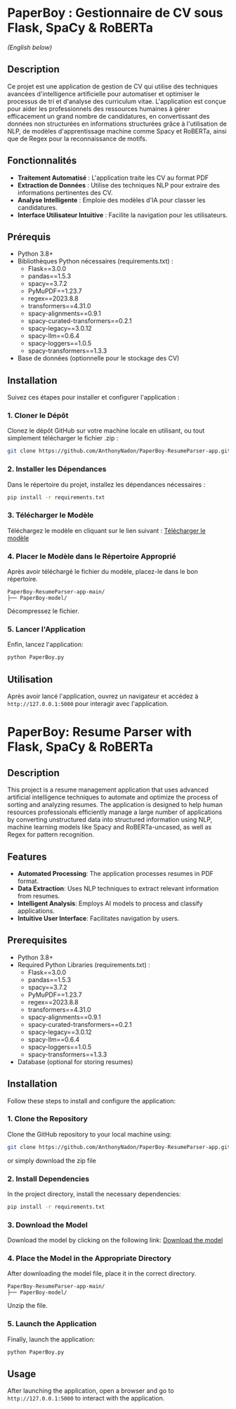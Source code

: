 # PaperBoy : Gestionnaire de CV sous Flask, SpaCy & RoBERTa
*(English below)*

## Description
Ce projet est une application de gestion de CV qui utilise des techniques avancées d'intelligence artificielle pour automatiser et optimiser le processus de tri et d'analyse des curriculum vitae. L'application est conçue pour aider les professionnels des ressources humaines à gérer efficacement un grand nombre de candidatures, en convertissant des données non structurées en informations structurées grâce à l'utilisation de NLP, de modèles d'apprentissage machine comme Spacy et RoBERTa, ainsi que de Regex pour la reconnaissance de motifs.

## Fonctionnalités
- **Traitement Automatisé** : L'application traite les CV au format PDF
- **Extraction de Données** : Utilise des techniques NLP pour extraire des informations pertinentes des CV.
- **Analyse Intelligente** : Emploie des modèles d'IA pour classer les candidatures.
- **Interface Utilisateur Intuitive** : Facilite la navigation pour les utilisateurs.

## Prérequis
- Python 3.8+
- Bibliothèques Python nécessaires (requirements.txt) :
  - Flask==3.0.0
  - pandas==1.5.3
  - spacy==3.7.2
  - PyMuPDF==1.23.7
  - regex==2023.8.8
  - transformers==4.31.0
  - spacy-alignments==0.9.1
  - spacy-curated-transformers==0.2.1
  - spacy-legacy==3.0.12
  - spacy-llm==0.6.4
  - spacy-loggers==1.0.5
  - spacy-transformers==1.3.3
- Base de données (optionnelle pour le stockage des CV)

## Installation

Suivez ces étapes pour installer et configurer l'application :

### 1. Cloner le Dépôt
Clonez le dépôt GitHub sur votre machine locale en utilisant, ou tout simplement télécharger le fichier .zip :
```bash
git clone https://github.com/AnthonyNadon/PaperBoy-ResumeParser-app.git
```

### 2. Installer les Dépendances
Dans le répertoire du projet, installez les dépendances nécessaires :
```bash
pip install -r requirements.txt
```

### 3. Télécharger le Modèle
Téléchargez le modèle en cliquant sur le lien suivant :
[Télécharger le modèle](https://drive.google.com/uc?export=download&id=1D3DCtKGzi33YQFQZ7lSANkdcTlzocb3H)

### 4. Placer le Modèle dans le Répertoire Approprié
Après avoir téléchargé le fichier du modèle, placez-le dans le bon répertoire.
```
PaperBoy-ResumeParser-app-main/
├── PaperBoy-model/
```
Décompressez le fichier.

### 5. Lancer l'Application
Enfin, lancez l'application:

```bash
python PaperBoy.py
```


## Utilisation
Après avoir lancé l'application, ouvrez un navigateur et accédez à `http://127.0.0.1:5000` pour interagir avec l'application.

# PaperBoy: Resume Parser with Flask, SpaCy & RoBERTa

## Description
This project is a resume management application that uses advanced artificial intelligence techniques to automate and optimize the process of sorting and analyzing resumes. The application is designed to help human resources professionals efficiently manage a large number of applications by converting unstructured data into structured information using NLP, machine learning models like Spacy and RoBERTa-uncased, as well as Regex for pattern recognition.

## Features
- **Automated Processing**: The application processes resumes in PDF format.
- **Data Extraction**: Uses NLP techniques to extract relevant information from resumes.
- **Intelligent Analysis**: Employs AI models to process and classify applications.
- **Intuitive User Interface**: Facilitates navigation by users.

## Prerequisites
- Python 3.8+
- Required Python Libraries (requirements.txt) :
  - Flask==3.0.0
  - pandas==1.5.3
  - spacy==3.7.2
  - PyMuPDF==1.23.7
  - regex==2023.8.8
  - transformers==4.31.0
  - spacy-alignments==0.9.1
  - spacy-curated-transformers==0.2.1
  - spacy-legacy==3.0.12
  - spacy-llm==0.6.4
  - spacy-loggers==1.0.5
  - spacy-transformers==1.3.3
- Database (optional for storing resumes)

## Installation

Follow these steps to install and configure the application:

### 1. Clone the Repository
Clone the GitHub repository to your local machine using:
```bash
git clone https://github.com/AnthonyNadon/PaperBoy-ResumeParser-app.git
```
or simply download the zip file

### 2. Install Dependencies
In the project directory, install the necessary dependencies:
```bash
pip install -r requirements.txt
```

### 3. Download the Model
Download the model by clicking on the following link:
[Download the model](https://drive.google.com/uc?export=download&id=1D3DCtKGzi33YQFQZ7lSANkdcTlzocb3H)

### 4. Place the Model in the Appropriate Directory
After downloading the model file, place it in the correct directory.
```
PaperBoy-ResumeParser-app-main/
├── PaperBoy-model/
```
Unzip the file.

### 5. Launch the Application
Finally, launch the application:

```bash
python PaperBoy.py
```

## Usage
After launching the application, open a browser and go to `http://127.0.0.1:5000` to interact with the application.




